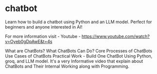 # chatbot
Learn how to build a chatbot using Python and an LLM model. Perfect for beginners and anyone interested in AI!


For more information visit  - Youtube -
https://www.youtube.com/watch?v=Oyeb0gDpAwE&t=4s

What are ChatBots?
What ChatBots Can Do?
Core Processes of ChatBots
Use Cases of ChatBots
Practical Work - Build One  ChatBot Using Python, groq, and LLM model.
It's a very Informative video that explain about ChatBots and Their Internal Working  along with Programming.


